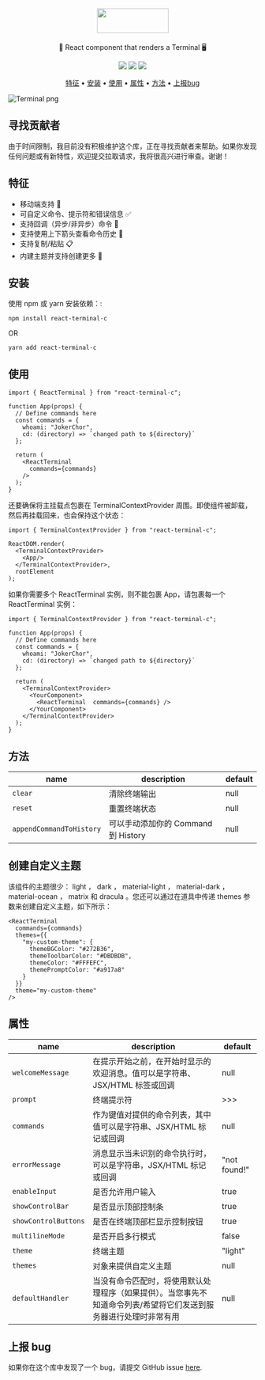 <h1 align="center">
  <img src="https://react-terminal-c.sirv.com/static/terminal-logo-text.png" data-canonical-src="https://react-terminal-c.sirv.com/static/terminal-logo-text.png" width="145" height="50" />
</h1>

<p align="center">🚀 React component that renders a Terminal 🖥</p>

<p align="center">
  <a href="https://codecov.io/gh/777aca/react-terminal-c"><img src="https://codecov.io/gh/777aca/react-terminal-c/branch/main/graph/badge.svg?token=xt1kdpvlam" data-canonical-src="https://codecov.io/gh/777aca/react-terminal-c/branch/main/graph/badge.svg?token=xt1kdpvlam"/></a>
  <a href="https://www.npmjs.com/package/react-terminal-c"><img src="https://img.shields.io/npm/v/react-terminal-c/latest" data-canonical-src="https://img.shields.io/npm/v/react-terminal-c/latest"/></a>
  <img src="https://img.shields.io/npm/l/react-terminal-c" data-canonical-src="https://img.shields.io/npm/l/react-terminal-c"/>
</p>

<p align="center">
  <a href="#特征">特征</a> •
  <a href="#安装">安装</a> •
  <a href="#使用">使用</a> •
  <a href="#属性">属性</a> •
  <a href="#方法">方法</a> •
  <a href="#上报bug">上报bug</a>
</p>

![Terminal png](https://react-terminal-c.sirv.com/static/terminal-dracula.png)

## 寻找贡献者

由于时间限制，我目前没有积极维护这个库，正在寻找贡献者来帮助。如果你发现任何问题或有新特性，欢迎提交拉取请求，我将很高兴进行审查。谢谢！

## 特征

- 移动端支持 📱
- 可自定义命令、提示符和错误信息 ✅
- 支持回调（异步/非异步）命令 🔄
- 支持使用上下箭头查看命令历史 🔼
- 支持复制/粘贴 📋
- 内建主题并支持创建更多 🚀

## 安装

使用 npm 或 yarn 安装依赖：:

```
npm install react-terminal-c
```

OR

```
yarn add react-terminal-c
```

## 使用

```
import { ReactTerminal } from "react-terminal-c";

function App(props) {
  // Define commands here
  const commands = {
    whoami: "JokerChor",
    cd: (directory) => `changed path to ${directory}`
  };

  return (
    <ReactTerminal
      commands={commands}
    />
  );
}
```

还要确保将主挂载点包裹在 TerminalContextProvider 周围。即使组件被卸载，然后再挂载回来，也会保持这个状态：

```
import { TerminalContextProvider } from "react-terminal-c";

ReactDOM.render(
  <TerminalContextProvider>
    <App/>
  </TerminalContextProvider>,
  rootElement
);
```

如果你需要多个 ReactTerminal 实例，则不能包裹 App，请包裹每一个 ReactTerminal 实例：

```
import { TerminalContextProvider } from "react-terminal-c";

function App(props) {
  // Define commands here
  const commands = {
    whoami: "JokerChor",
    cd: (directory) => `changed path to ${directory}`
  };

  return (
    <TerminalContextProvider>
      <YourComponent>
        <ReactTerminal  commands={commands} />
      </YourComponent>
    </TerminalContextProvider>
  );
}
```

## 方法

| name                     | description                         | default |
| ------------------------ | ----------------------------------- | ------- |
| `clear`                  | 清除终端输出                        | null    |
| `reset`                  | 重置终端状态                        | null    |
| `appendCommandToHistory` | 可以手动添加你的 Command 到 History | null    |

## 创建自定义主题

该组件的主题很少： light ， dark ， material-light ， material-dark ， material-ocean ， matrix 和 dracula 。您还可以通过在道具中传递 themes 参数来创建自定义主题，如下所示：

```
<ReactTerminal
  commands={commands}
  themes={{
    "my-custom-theme": {
      themeBGColor: "#272B36",
      themeToolbarColor: "#DBDBDB",
      themeColor: "#FFFEFC",
      themePromptColor: "#a917a8"
    }
  }}
  theme="my-custom-theme"
/>
```

## 属性

| name                 | description                                                                                                       | default      |
| -------------------- | ----------------------------------------------------------------------------------------------------------------- | ------------ |
| `welcomeMessage`     | 在提示开始之前，在开始时显示的欢迎消息。值可以是字符串、JSX/HTML 标签或回调                                       | null         |
| `prompt`             | 终端提示符                                                                                                        | >>>          |
| `commands`           | 作为键值对提供的命令列表，其中值可以是字符串、JSX/HTML 标记或回调                                                 | null         |
| `errorMessage`       | 消息显示当未识别的命令执行时，可以是字符串，JSX/HTML 标记或回调                                                   | "not found!" |
| `enableInput`        | 是否允许用户输入                                                                                                  | true         |
| `showControlBar`     | 是否显示顶部控制条                                                                                                | true         |
| `showControlButtons` | 是否在终端顶部栏显示控制按钮                                                                                      | true         |
| `multilineMode`      | 是否开启多行模式                                                                                                  | false        |
| `theme`              | 终端主题                                                                                                          | "light"      |
| `themes`             | 对象来提供自定义主题                                                                                              | null         |
| `defaultHandler`     | 当没有命令匹配时，将使用默认处理程序（如果提供）。当您事先不知道命令列表/希望将它们发送到服务器进行处理时非常有用 | null         |

## 上报 bug

如果你在这个库中发现了一个 bug，请提交 GitHub issue [here](https://github.com/777aca/react-terminal-c/issues).
